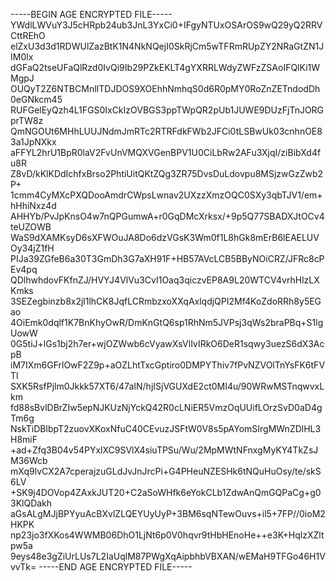 -----BEGIN AGE ENCRYPTED FILE-----
YWdlLWVuY3J5cHRpb24ub3JnL3YxCi0+IFgyNTUxOSArOS9wQ29yQ2RRVCttREhO
elZxU3d3d1RDWUlZazBtK1N4NkNQejI0SkRjCm5wTFRmRUpZY2NRaGtZN1JIM0lx
dGFaQ2tseUFaQlRzd0IvQi9Ib29PZkEKLT4gYXRRLWdyZWFzZSAoIFQlKi1WMgpJ
OUQyT2Z6NTBCMnlITDJDOS9XOEhhNmhqS0d6R0pMY0RoZnZETndodDh0eGNkcm45
RUFGelEyQzh4L1FGS0IxCkIzOVBGS3ppTWpQR2pUb1JUWE9DUzFjTnJORGprTW8z
QmNGOUt6MHhLUUJNdmJmRTc2RTRFdkFWb2JFCi0tLSBwUk03cnhnOE83a1JpNXkx
aFFYL2hrU1BpR0laV2FvUnVMQXVGenBPV1U0CiLbRw2AFu3XjqI/ziBibXd4fu8R
Z8vD/kKlKDdIchfxBrso2PhtiUitQKtZQg3ZR75DvsDuLdovpu8MSjzwGzZwb2P+
1cmm4CyMXcPXQDooAmdrCWpsLwnav2UXzzXmzOQC0SXy3qbTJV1/em+hHhiNxz4d
AHHYb/PvJpKnsO4w7nQPGumwA+r0GqDMcXrksx/+9p5Q77SBADXJtOCv4teUZOWB
WaS9dXAMKsyD6sXFWOuJA8Do6dzVGsK3Wm0f1L8hGk8mErB6lEAELUVOy34jZ1fH
PIJa39ZGfeB6a30T3GmDh3G7aXH91F+HB57AVcLCB5BByNOiCRZ/JFRc8cPEv4pq
QDlhwhdovFKfnZJ/HVYJ4VlVu3CvI1Oaq3qiczvEP8A9L20WTCV4vrhHlzLXKmks
3SEZegbinzb8x2jl1lhCK8JqfLCRmbzxoXXqAxlqdjQPI2Mf4KoZdoRRh8y5EGao
4OiEmk0dqlf1K7BnKhyOwR/DmKnGtQ6sp1RhNm5JVPsj3qWs2braPBq+S1lgUowW
0G5tiJ+lGs1bj2h7er+wjOZWwb6cVyawXsVlIvIRkO6DeR1sqwy3uezS6dX3AcpB
iM7IXm6GFrlOwF2Z9p+aOZLhtTxcGptiro0DMPYThiv7fPvNZVOlTnYsFK6tFVTI
SXK5RsfPjlm0Jkkk57XT6/47aIN/hjISjVGUXdE2ct0MI4u/90WRwMSTnqwvxLkm
fd88sBvlDBrZIw5epNJKUzNjYckQ42R0cLNiER5VmzOqUUifLOrzSvD0aD4gTm6g
NskTiDBlbpT2zuovXKoxNfuC40CEvuzJSFtW0V8s5pAYomSIrgMWnZDlHL3H8miF
+ad+Zfq3B04v54PYxlXC9SVlX4siuTPSu/Wu/2MpMWtNFnxgMyKY4TkZsJM36Wcb
mXq9lvCX2A7cperajzuGLdJvJnJrcPi+G4PHeuNZESHk6tNQuHuOsy/te/skS6LV
+SK9j4DOVop4ZAxkJUT20+C2aSoWHfk6eYokCLb1ZdwAnQmGQPaCg+g03KlQDakh
aGsALgMJjBPYyuAcBXvlZLQEYUyUyP+3BM6sqNTewOuvs+il5+7FP//0ioM2HKPK
np23jo3fXKos4WWMB06DhO1LjNt6p0V0hqvr9tHbHEnoHe++e3K+HqlzXZltpw5a
9eys48e3gZiUrLUs7L2IaUqlM87PWgXqAipbhbVBXAN/wEMaH9TFGo46H1VvvTk=
-----END AGE ENCRYPTED FILE-----
